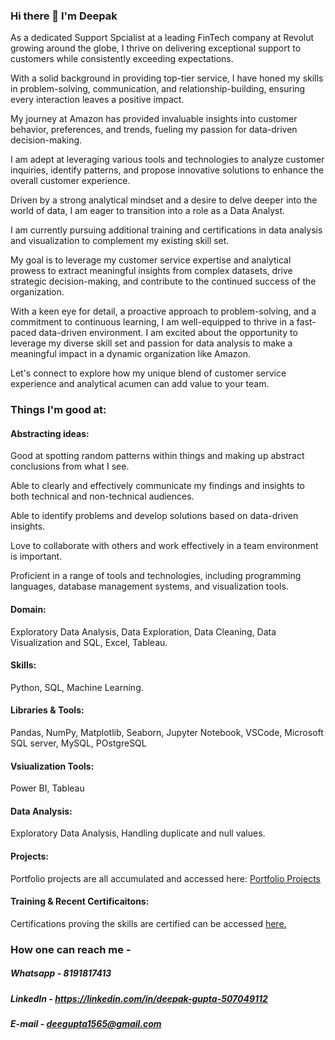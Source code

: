 ### Hi there 👋 I'm Deepak
As a dedicated Support Spcialist at a leading FinTech company at Revolut growing around the globe, I thrive on delivering exceptional support to customers while consistently exceeding expectations.

With a solid background in providing top-tier service, I have honed my skills in problem-solving, communication, and relationship-building, ensuring every interaction leaves a positive impact.

My journey at Amazon has provided invaluable insights into customer behavior, preferences, and trends, fueling my passion for data-driven decision-making.

I am adept at leveraging various tools and technologies to analyze customer inquiries, identify patterns, and propose innovative solutions to enhance the overall customer experience.

Driven by a strong analytical mindset and a desire to delve deeper into the world of data, I am eager to transition into a role as a Data Analyst.

I am currently pursuing additional training and certifications in data analysis and visualization to complement my existing skill set.

My goal is to leverage my customer service expertise and analytical prowess to extract meaningful insights from complex datasets, drive strategic decision-making, and contribute to the continued success of the organization.

With a keen eye for detail, a proactive approach to problem-solving, and a commitment to continuous learning, I am well-equipped to thrive in a fast-paced data-driven environment. I am excited about the opportunity to leverage my diverse skill set and passion for data analysis to make a meaningful impact in a dynamic organization like Amazon.

Let's connect to explore how my unique blend of customer service experience and analytical acumen can add value to your team.


### Things I'm good at:

#### Abstracting ideas: 
Good at spotting random patterns within things and making up abstract conclusions from what I see. 

Able to clearly and effectively communicate my findings and insights to both technical and non-technical audiences.

Able to identify problems and develop solutions based on data-driven insights.

Love to collaborate with others and work effectively in a team environment is important.

Proficient in a range of tools and technologies, including programming languages, database management systems, and visualization tools.
 
#### Domain: 
 Exploratory Data Analysis, Data Exploration, Data Cleaning, Data Visualization and SQL, Excel, Tableau.

#### Skills:
Python, SQL, Machine Learning.

#### Libraries & Tools: 
Pandas, NumPy, Matplotlib, Seaborn, Jupyter Notebook, VSCode, Microsoft SQL server, MySQL, POstgreSQL

#### Vsiualization Tools: 
Power BI, Tableau

#### Data Analysis: 
Exploratory Data Analysis, Handling duplicate and null values.

#### Projects:
Portfolio projects are all accumulated and accessed here: [Portfolio Projects](https://github.com/deegpt/PortfolioProjects)

#### Training & Recent Certificaitons:
Certifications proving the skills are certified can be accessed [here.](https://github.com/deegpt/Certificates)

### How one can reach me - 
 
##### Whatsapp - 8191817413
 
##### LinkedIn - https://linkedin.com/in/deepak-gupta-507049112 
 
##### E-mail - deegupta1565@gmail.com


<!--
**deegpt/deegpt** is a ✨ _special_ ✨ repository because its `README.md` (this file) appears on your GitHub profile.

Here are some ideas to get you started:

###  I’m currently working In Amazon Development Center as a Customer Service Associate.
### 🌱 However, I'm an aspiring Data Analyst.###
### 🤔 I’m looking for help in landing a Data Analyst Job.
- 💬 Ask me about ...
### 📫 How to reach me: Whatsapp - 8191817413, LinkedIn - linkedin.com/in/deepak-gupta-507049112 or E-mail me at deegupta1565@gmail.com
### 😄 Pronouns: He/Him
- ⚡ Fun fact: ...
-->
